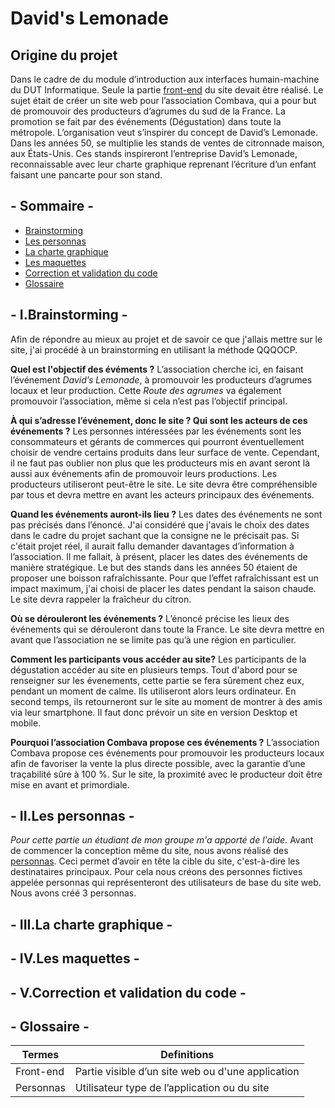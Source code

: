 # David's Lemonade

## Origine du projet
Dans le cadre de du module d’introduction aux interfaces humain-machine du DUT Informatique. Seule la partie [front-end](#glossaire) du site devait être réalisé. Le sujet était de créer un site web pour l’association Combava, qui a pour but de promouvoir des producteurs d’agrumes du sud de la France. La promotion se fait par des événements (Dégustation) dans toute la métropole. L’organisation veut s’inspirer du concept de David’s Lemonade. Dans les années 50, se multiplie les stands de ventes de citronnade maison, aux États-Unis. Ces stands inspireront l’entreprise David’s Lemonade, reconnaissable avec leur charte graphique reprenant l’écriture d’un enfant faisant une pancarte pour son stand.



##  - Sommaire -
- [Brainstorming](#brainstorming)
- [Les personnas](#personnas)
- [La charte graphique](#graphisme)
- [Les maquettes](#maquette)
- [Correction et validation du code](#correction)
- [Glossaire](#glossaire)

## - I.Brainstorming - <a id="brainstorming"></a>
Afin de répondre au mieux au projet et de savoir ce que j'allais mettre sur le site, j'ai procédé à un brainstorming en utilisant la méthode QQQOCP.

**Quel est l'objectif des évéments ?**
L’association cherche ici, en faisant l’événement *David’s Lemonade*, à promouvoir les producteurs d’agrumes locaux et leur production. Cette *Route des    agrumes* va également promouvoir l’association, même si cela n’est pas l’objectif principal.

**À qui s’adresse l’événement, donc le site ? Qui sont les acteurs de ces événements ?**
Les personnes intéressées par les événements sont les consommateurs et gérants de commerces qui pourront éventuellement choisir de vendre certains
produits dans leur surface de vente. Cependant, il ne faut pas oublier non plus que les producteurs mis en avant seront là aussi aux événements afin de
promouvoir leurs productions. Les producteurs utiliseront peut-être le site. Le site devra être compréhensible par tous et devra mettre en avant les acteurs
principaux des événements.

**Quand les événements auront-ils lieu ?**
Les dates des événements ne sont pas précisés dans l’énoncé. J'ai considéré que j'avais le choix des dates dans le cadre du projet sachant que la consigne ne le précisait pas. Si c'était projet réel, il aurait fallu demander davantages d’information à l’association. Il me fallait, à présent, placer les dates des événements de manière stratégique. Le but des stands dans les années 50 étaient de proposer une boisson rafraîchissante. Pour que l’effet rafraîchissant est un impact maximum, j'ai choisi de placer les dates pendant la saison chaude. Le site devra rappeler la fraîcheur du citron.

**Où se dérouleront les événements ?**
L’énoncé précise les lieux des événements qui se dérouleront dans toute la France. Le site devra mettre en avant que l’association ne se limite pas qu’à une région en particulier.

**Comment les participants vous accéder au site?**
Les participants de la dégustation accéder au site en plusieurs temps. Tout d'abord pour se renseigner sur les évenements, cette partie se fera sûrement chez eux, pendant un moment de calme. Ils utiliseront alors leurs ordinateur. En second temps, ils retourneront sur le site au moment de montrer à des amis via leur smartphone. Il faut donc prévoir un site en version Desktop et mobile.

**Pourquoi l’association Combava propose ces événements ?**
L’association Combava propose ces événements pour promouvoir les producteurs locaux afin de favoriser la vente la plus directe possible, avec la garantie d’une traçabilité sûre à 100 %. Sur le site, la proximité avec le producteur doit être mise en avant et primordiale.

## - II.Les personnas - <a id="personnas"></a>

*Pour cette partie un étudiant de mon groupe m'a apporté de l'aide.*
Avant de commencer la conception même du site, nous avons réalisé des [personnas](#glossaire). Ceci permet d’avoir en tête la cible du site, c'est-à-dire les destinataires principaux. Pour cela nous créons des personnes fictives appelée personnas qui représenteront des utilisateurs de base du site web. Nous avons créé 3 personnas.
## - III.La charte graphique - <a id="graphisme"></a>
## - IV.Les maquettes - <a id="maquette"></a>
## - V.Correction et validation du code - <a id="correction"></a>
## - Glossaire - <a id="glossaire"></a>
Termes | Definitions
-------|------------
Front-end | Partie visible d’un site web ou d'une application
Personnas|Utilisateur type de l’application ou du site
